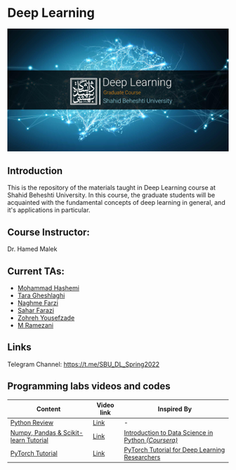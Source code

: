 # Deep Learning

<p align="center">
  <img src="https://github.com/SBU-CE/Deep-Learning/blob/main/images/course-logo.jpg">	
</p>

## Introduction

This is the repository of the materials taught in Deep Learning course at Shahid Beheshti University. In this course, the graduate students will be acquainted with the fundamental concepts of deep learning in general, and it's applications in particular.


## Course Instructor:

Dr. Hamed Malek

## Current TAs:

* [Mohammad Hashemi](https://github.com/mohammadhashemii)
* [Tara Gheshlaghi](https://github.com/GhTara)
* [Naghme Farzi](https://github.com/naghmefarzi)
* [Sahar Farazi](https://github.com/Sahari-96)
* [Zohreh Yousefzade](https://github.com/ZohrehYousefzadeh)
* [M Ramezani](https://github.com/M.Ramezani)



## Links

Telegram Channel: https://t.me/SBU_DL_Spring2022

## Programming labs videos and codes

| Content | Video link | Inspired By |
| ------------- | ------------- | ------------- |
| [Python Review](https://github.com/SBU-CE/Deep-Learning/tree/main/spring-2022/labs/1_python-review)  | [Link](https://drive.google.com/file/d/1h87oBUv2sOU6I4qMnUHUXtkjUVgQKEx3/view)  | - |
| [Numpy, Pandas & Scikit-learn Tutorial](https://github.com/SBU-CE/Deep-Learning/tree/main/spring-2022/labs/2_numpy-pandas-sklearn-tutorial)  | [Link](https://drive.google.com/drive/folders/1HGsUFW5ekZPAaiQVVJUH2H1rRnni9QTj?usp=sharing)  | [Introduction to Data Science in Python *(Coursera)*](https://www.coursera.org/learn/python-data-analysis)|
| [PyTorch Tutorial](https://github.com/SBU-CE/Deep-Learning/tree/main/spring-2022/labs/3_pytorch-tutorial) | [Link](https://t.me/SBU_DL_Spring2022_chat/104) | [PyTorch Tutorial for Deep Learning Researchers](https://github.com/yunjey/pytorch-tutorial) |
   

